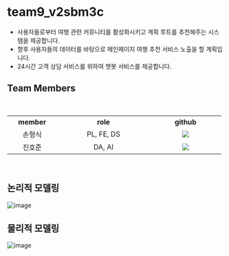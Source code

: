 # team9_v2sbm3c
- 사용자들로부터 여행 관련 커뮤니티를 활성화시키고 계획 루트를 추천해주는 시스템을 제공합니다.
- 향후 사용자들의 데이터를 바탕으로 메인페이지 여행 추천 서비스 노출을 할 계획입니다. 
- 24시간 고객 상담 서비스를 위하여 챗봇 서비스를 제공합니다.

## Team Members
<br>
<table  align="center">
    <tr>
        <th width="100" align="center">member</th>
        <th width="200" align="center">role</th>
        <th width="150" align="center">github</th>
    </tr>
    <tr>
        <td align="center">손형식</td>
        <td align="center">PL, FE, DS</td>
        <td align="center"> 
          <a href="https://github.com/Blenbre777">
            <img src="https://img.shields.io/badge/blenbre777-purple"/>
          </a> 
        </td>
    </tr>
    <tr>
        <td align="center">진호준</td>
        <td align="center">DA, AI</td>
        <td align="center">
            <a href="https://github.com/hojun1469">
              <img src="https://img.shields.io/badge/hojun1469-655ced%3Fstyle%3Dsocial%26logo%3Dgithub"/>
            </a>
        </td>
    </tr>
</table>
<br>

## 논리적 모델링

![image](https://github.com/Blenbre777/team9_v2sbm3c/assets/42365757/a30d7b72-262d-40fb-ae33-b4b2ae989cb9)


## 물리적 모델링

![image](https://github.com/Blenbre777/team9_v2sbm3c/assets/42365757/2c2a14f0-faaa-498d-883f-97be640e7eee)
